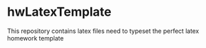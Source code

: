 # hwLatexTemplate
This repository contains latex files need to typeset the perfect latex homework template
